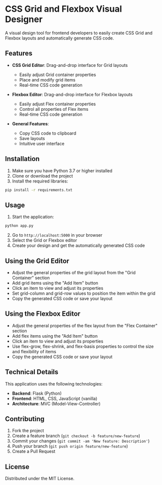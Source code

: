 # CSS Grid and Flexbox Visual Designer

A visual design tool for frontend developers to easily create CSS Grid and Flexbox layouts and automatically generate CSS code.

## Features

- **CSS Grid Editor**: Drag-and-drop interface for Grid layouts
  - Easily adjust Grid container properties
  - Place and modify grid items
  - Real-time CSS code generation
  
- **Flexbox Editor**: Drag-and-drop interface for Flexbox layouts
  - Easily adjust Flex container properties
  - Control all properties of Flex items
  - Real-time CSS code generation
  
- **General Features**:
  - Copy CSS code to clipboard
  - Save layouts
  - Intuitive user interface

## Installation

1. Make sure you have Python 3.7 or higher installed
2. Clone or download the project
3. Install the required libraries:

```bash
pip install -r requirements.txt
```

## Usage

1. Start the application:

```bash
python app.py
```

2. Go to `http://localhost:5000` in your browser
3. Select the Grid or Flexbox editor
4. Create your design and get the automatically generated CSS code

## Using the Grid Editor

- Adjust the general properties of the grid layout from the "Grid Container" section
- Add grid items using the "Add Item" button
- Click an item to view and adjust its properties
- Set grid-column and grid-row values to position the item within the grid
- Copy the generated CSS code or save your layout

## Using the Flexbox Editor

- Adjust the general properties of the flex layout from the "Flex Container" section
- Add flex items using the "Add Item" button
- Click an item to view and adjust its properties
- Use flex-grow, flex-shrink, and flex-basis properties to control the size and flexibility of items
- Copy the generated CSS code or save your layout

## Technical Details

This application uses the following technologies:

- **Backend**: Flask (Python)
- **Frontend**: HTML, CSS, JavaScript (vanilla)
- **Architecture**: MVC (Model-View-Controller)

## Contributing

1. Fork the project
2. Create a feature branch (`git checkout -b feature/new-feature`)
3. Commit your changes (`git commit -am 'New feature: Description'`)
4. Push your branch (`git push origin feature/new-feature`)
5. Create a Pull Request

## License

Distributed under the MIT License. 